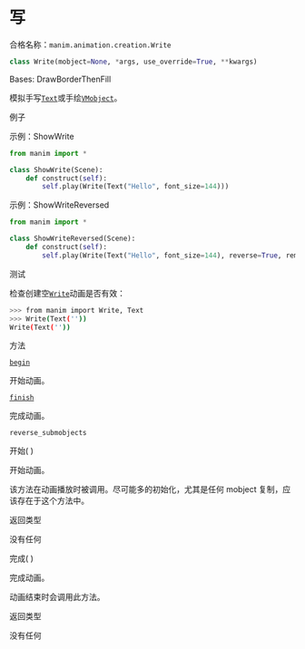 # 写

合格名称：`manim.animation.creation.Write`

```py
class Write(mobject=None, *args, use_override=True, **kwargs)
```

Bases: DrawBorderThenFill

模拟手写[`Text`](manim.mobject.text.text_mobject.Text.html#manim.mobject.text.text_mobject.Text "manim.mobject.text.text_mobject.Text")或手绘[`VMobject`](manim.mobject.types.vectorized_mobject.VMobject.html#manim.mobject.types.vectorized_mobject.VMobject "manim.mobject.types.vectorized_mobject.VMobject")。

例子

示例：ShowWrite 

```py
from manim import *

class ShowWrite(Scene):
    def construct(self):
        self.play(Write(Text("Hello", font_size=144)))
```


示例：ShowWriteReversed 

```py
from manim import *

class ShowWriteReversed(Scene):
    def construct(self):
        self.play(Write(Text("Hello", font_size=144), reverse=True, remover=False))
```


测试

检查创建空[`Write`](#manim.animation.creation.Write "manim.animation.creation.Write")动画是否有效：

```sh
>>> from manim import Write, Text
>>> Write(Text(''))
Write(Text(''))
```


方法

[`begin`]()

开始动画。

[`finish`]()

完成动画。

`reverse_submobjects`

开始( )

开始动画。

该方法在动画播放时被调用。尽可能多的初始化，尤其是任何 mobject 复制，应该存在于这个方法中。

返回类型

没有任何

完成( )

完成动画。

动画结束时会调用此方法。

返回类型

没有任何
